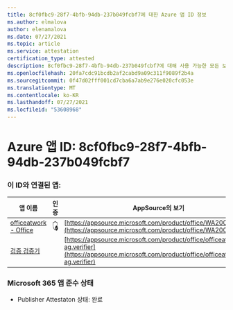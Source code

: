 ```yaml
---
title: 8cf0fbc9-28f7-4bfb-94db-237b049fcbf7에 대한 Azure 앱 ID 정보
ms.author: elmalova
author: elenamalova
ms.date: 07/27/2021
ms.topic: article
ms.service: attestation
certification_type: attested
description: 8cf0fbc9-28f7-4bfb-94db-237b049fcbf7에 대해 사용 가능한 모든 보안 및 규정 준수 정보입니다.
ms.openlocfilehash: 20fa7cdc91bcdb2af2cabd9a09c311f9089f2b4a
ms.sourcegitcommit: 0f47d02fff001cd7cba6a7ab9e276e020cfc053e
ms.translationtype: MT
ms.contentlocale: ko-KR
ms.lasthandoff: 07/27/2021
ms.locfileid: "53608968"
---
```

# <a name="azure-app-id-8cf0fbc9-28f7-4bfb-94db-237b049fcbf7"></a>Azure 앱 ID: 8cf0fbc9-28f7-4bfb-94db-237b049fcbf7


### <a name="apps-associated-with-this-id"></a>이 ID와 연결된 앱:
| **앱 이름** | **인증** | **AppSource의 보기** |
|--------------|---------------|-----------------------|
| [officeatwork - Office](https://docs.microsoft.com/microsoft-365-app-certification/forward/WA200000133) | <img alt="Certified application badge" src="../media/certified-badge.png" height="25" width="25" /> | [https://appsource.microsoft.com/product/office/WA200000133](https://appsource.microsoft.com/product/office/WA200000133) |
| [검증 검증기](https://docs.microsoft.com/microsoft-365-app-certification/forward/officeatwork-ag.verifier) |  | [https://appsource.microsoft.com/product/office/officeatwork-ag.verifier](https://appsource.microsoft.com/product/office/officeatwork-ag.verifier) |

### <a name="microsoft-365-app-compliance-status"></a>Microsoft 365 앱 준수 상태
- Publisher Attestaton 상태: 완료
